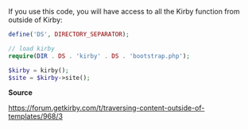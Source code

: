 If you use this code, you will have access to all the Kirby function from outside of Kirby:

```php
define('DS', DIRECTORY_SEPARATOR);

// load kirby
require(DIR . DS . 'kirby' . DS . 'bootstrap.php');

$kirby = kirby();
$site = $kirby->site();
```

**Source**

https://forum.getkirby.com/t/traversing-content-outside-of-templates/968/3